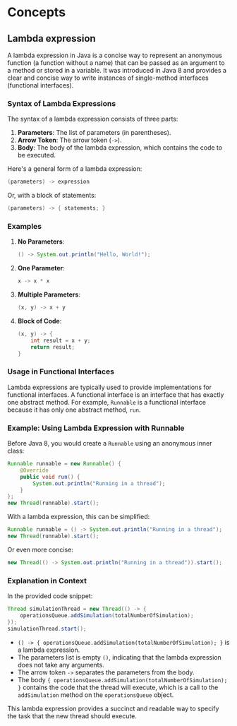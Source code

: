 # Concepts

## Lambda expression

A lambda expression in Java is a concise way to represent an anonymous function (a function without a name) that can be passed as an argument to a method or stored in a variable. It was introduced in Java 8 and provides a clear and concise way to write instances of single-method interfaces (functional interfaces).

### Syntax of Lambda Expressions

The syntax of a lambda expression consists of three parts:
1. **Parameters**: The list of parameters (in parentheses).
2. **Arrow Token**: The arrow token (`->`).
3. **Body**: The body of the lambda expression, which contains the code to be executed.

Here's a general form of a lambda expression:
```java
(parameters) -> expression
```
Or, with a block of statements:
```java
(parameters) -> { statements; }
```

### Examples

1. **No Parameters**:
   ```java
   () -> System.out.println("Hello, World!");
   ```

2. **One Parameter**:
   ```java
   x -> x * x
   ```

3. **Multiple Parameters**:
   ```java
   (x, y) -> x + y
   ```

4. **Block of Code**:
   ```java
   (x, y) -> {
       int result = x + y;
       return result;
   }
   ```

### Usage in Functional Interfaces

Lambda expressions are typically used to provide implementations for functional interfaces. A functional interface is an interface that has exactly one abstract method. For example, `Runnable` is a functional interface because it has only one abstract method, `run`.

### Example: Using Lambda Expression with Runnable

Before Java 8, you would create a `Runnable` using an anonymous inner class:
```java
Runnable runnable = new Runnable() {
    @Override
    public void run() {
        System.out.println("Running in a thread");
    }
};
new Thread(runnable).start();
```

With a lambda expression, this can be simplified:
```java
Runnable runnable = () -> System.out.println("Running in a thread");
new Thread(runnable).start();
```

Or even more concise:
```java
new Thread(() -> System.out.println("Running in a thread")).start();
```

### Explanation in Context

In the provided code snippet:

```java
Thread simulationThread = new Thread(() -> {
    operationsQueue.addSimulation(totalNumberOfSimulation);
});
simulationThread.start();
```

- `() -> { operationsQueue.addSimulation(totalNumberOfSimulation); }` is a lambda expression.
- The parameters list is empty `()`, indicating that the lambda expression does not take any arguments.
- The arrow token `->` separates the parameters from the body.
- The body `{ operationsQueue.addSimulation(totalNumberOfSimulation); }` contains the code that the thread will execute, which is a call to the `addSimulation` method on the `operationsQueue` object.

This lambda expression provides a succinct and readable way to specify the task that the new thread should execute.